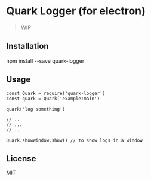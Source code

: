 # Quark Logger (for electron)

> WIP

## Installation

npm install --save quark-logger


## Usage

    const Quark = require('quark-logger')
    const quark = Quark('example:main')

    quark('log something')

    // ..
    // ...
    // ..

    Quark.showWindow.show() // to show logs in a window


## License

MIT
